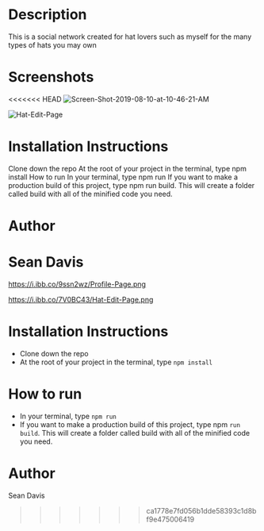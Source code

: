 # Description

This is a social network created for hat lovers such as myself for the many types of hats you may own

# Screenshots

<<<<<<< HEAD
<img src="https://i.ibb.co/zWMjRBw/Screen-Shot-2019-08-10-at-10-46-21-AM.png" alt="Screen-Shot-2019-08-10-at-10-46-21-AM" border="0">

<img src="https://i.ibb.co/7V0BC43/Hat-Edit-Page.png" alt="Hat-Edit-Page" border="0">

# Installation Instructions

Clone down the repo
At the root of your project in the terminal, type npm install
How to run
In your terminal, type npm run
If you want to make a production build of this project, type npm run build. This will create a folder called build with all of the minified code you need.

# Author

Sean Davis
=======
https://i.ibb.co/9ssn2wz/Profile-Page.png

https://i.ibb.co/7V0BC43/Hat-Edit-Page.png



# Installation Instructions

* Clone down the repo
* At the root of your project in the terminal, type `npm install`

# How to run

* In your terminal, type `npm run`
* If you want to make a production build of this project, type npm `run build`. This will create a folder called build with all of the minified code you need.

# Author

Sean Davis
>>>>>>> ca1778e7fd056b1dde58393c1d8bf9e475006419
